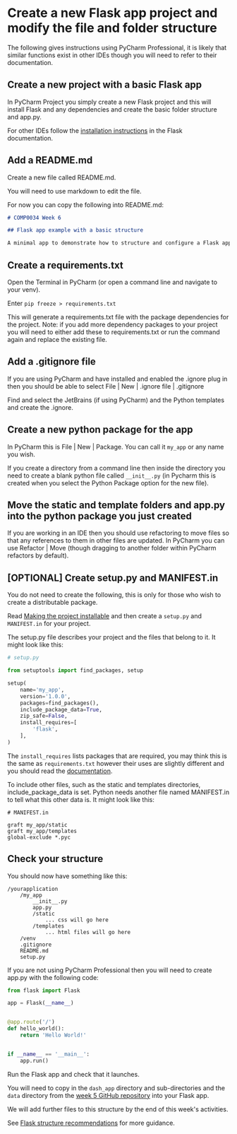 # Create a new Flask app project and modify the file and folder structure

The following gives instructions using PyCharm Professional, it is likely that similar functions exist in other IDEs
though you will need to refer to their documentation.

## Create a new project with a basic Flask app

In PyCharm Project you simply create a new Flask project and this will install Flask and any dependencies and create the
basic folder structure and app.py.

For other IDEs follow
the [installation instructions](https://flask.palletsprojects.com/en/1.1.x/installation/#install-flask) in the Flask
documentation.

## Add a README.md

Create a new file called README.md.

You will need to use markdown to edit the file.

For now you can copy the following into README.md:

```markdown
# COMP0034 Week 6

## Flask app example with a basic structure

A minimal app to demonstrate how to structure and configure a Flask app.
```

## Create a requirements.txt

Open the Terminal in PyCharm (or open a command line and navigate to your venv).

Enter `pip freeze > requirements.txt`

This will generate a requirements.txt file with the package dependencies for the project. Note: if you add more
dependency packages to your project you will need to either add these to requirements.txt or run the command again and
replace the existing file.

## Add a .gitignore file

If you are using PyCharm and have installed and enabled the .ignore plug in then you should be able to select File | New
| .ignore file | .gitignore

Find and select the JetBrains (if using PyCharm) and the Python templates and create the .ignore.

## Create a new python package for the app

In PyCharm this is File | New | Package. You can call it `my_app` or any name you wish.

If you create a directory from a command line then inside the directory you need to create a blank python file
called `__init__.py` (in Pycharm this is created when you select the Python Package option for the new file).

## Move the static and template folders and app.py into the python package you just created

If you are working in an IDE then you should use refactoring to move files so that any references to them in other files
are updated. In PyCharm you can use Refactor | Move (though dragging to another folder within PyCharm refactors by
default).

## [OPTIONAL] Create setup.py and MANIFEST.in
You do not need to create the following, this is only for those who wish to create a distributable package.

Read [Making the project installable](https://flask.palletsprojects.com/en/1.1.x/tutorial/install/) and then create
a `setup.py` and `MANIFEST.in` for your project.

The setup.py file describes your project and the files that belong to it. It might look like this:

```python
# setup.py

from setuptools import find_packages, setup

setup(
    name='my_app',
    version='1.0.0',
    packages=find_packages(),
    include_package_data=True,
    zip_safe=False,
    install_requires=[
        'flask',
    ],
)
```

The `install_requires` lists packages that are required, you may think this is the same as `requirements.txt` however
their uses are slightly different and you should read
the [documentation](https://packaging.python.org/discussions/install-requires-vs-requirements/).

To include other files, such as the static and templates directories, include_package_data is set. Python needs another
file named MANIFEST.in to tell what this other data is. It might look like this:

```text
# MANIFEST.in

graft my_app/static
graft my_app/templates
global-exclude *.pyc
```

## Check your structure

You should now have something like this:

```
/yourapplication
    /my_app
        __init__.py
        app.py
        /static
            ... css will go here
        /templates
            ... html files will go here
    /venv
    .gitignore
    README.md
    setup.py
```

If you are not using PyCharm Professional then you will need to create app.py with the following code:
```python
from flask import Flask

app = Flask(__name__)


@app.route('/')
def hello_world():
    return 'Hello World!'


if __name__ == '__main__':
    app.run()
```

Run the Flask app and check that it launches.

You will need to copy in the `dash_app` directory and sub-directories and the `data` directory from
the [week 5 GitHub repository](https://github.com/nicholsons/comp0034_week5) into your Flask app.

We will add further files to this structure by the end of this week's activities.

See [Flask structure recommendations](https://flask.palletsprojects.com/en/1.1.x/patterns/packages/) for more guidance.
